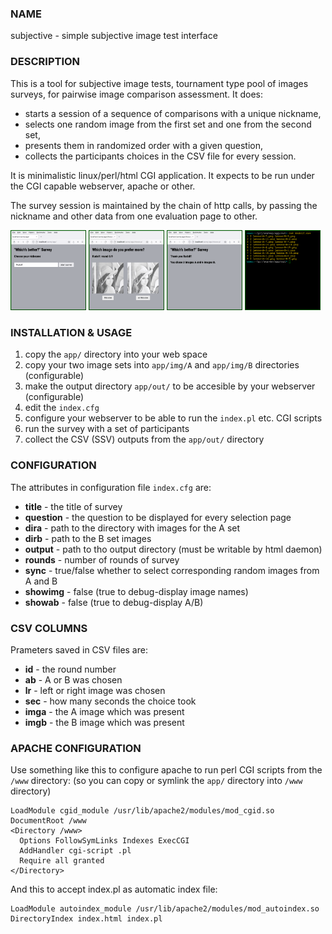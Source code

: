 ### NAME

subjective - simple subjective image test interface

### DESCRIPTION

This is a tool for subjective image tests, tournament type pool of images
surveys, for pairwise image comparison assessment.  It does:

 * starts a session of a sequence of comparisons with a unique nickname,
 * selects one random image from the first set and one from the second set,
 * presents them in randomized order with a given question,
 * collects the participants choices in the CSV file for every session.

It is minimalistic linux/perl/html CGI application.  It expects to be run under
the CGI capable webserver, apache or other.

The survey session is maintained by the chain of http calls, by passing the
nickname and other data from one evaluation page to other.

<span>
<img src=doc/sc1.png width=24% title="write the nickname and start a survey">
<img src=doc/sc2.png width=24% title="evaluate images by a simple choice">
<img src=doc/sc3.png width=24% title="survey is finished, displays your A/B ratio">
<img src=doc/sc4.png width=24% title="detailed report is stored in the out/nickname.csv file">
</span>

### INSTALLATION & USAGE

 1. copy the `app/` directory into your web space
 2. copy your two image sets into `app/img/A` and `app/img/B` directories (configurable)
 3. make the output directory `app/out/` to be accesible by your webserver (configurable)
 4. edit the `index.cfg`
 5. configure your webserver to be able to run the `index.pl` etc. CGI scripts
 6. run the survey with a set of participants
 7. collect the CSV (SSV) outputs from the `app/out/` directory

### CONFIGURATION

The attributes in configuration file `index.cfg` are:

 * **title** - the title of survey
 * **question** - the question to be displayed for every selection page
 * **dira** - path to the directory with images for the A set 
 * **dirb** - path to the B set images 
 * **output** - path to tho output directory (must be writable by html daemon) 
 * **rounds** - number of rounds of survey 
 * **sync** - true/false whether to select corresponding random images from A and B 
 * **showimg** - false (true to debug-display image names) 
 * **showab** - false (true to debug-display A/B) 

### CSV COLUMNS

Prameters saved in CSV files are:

 * **id** - the round number
 * **ab** - A or B was chosen
 * **lr** - left or right image was chosen
 * **sec** - how many seconds the choice took
 * **imga** - the A image which was present
 * **imgb** - the B image which was present

### APACHE CONFIGURATION

Use something like this to configure apache to run perl CGI scripts from the
`/www` directory: (so you can copy or symlink the `app/` directory into `/www`
directory)

    LoadModule cgid_module /usr/lib/apache2/modules/mod_cgid.so
    DocumentRoot /www
    <Directory /www>
      Options FollowSymLinks Indexes ExecCGI
      AddHandler cgi-script .pl
      Require all granted
    </Directory>

And this to accept index.pl as automatic index file:

    LoadModule autoindex_module /usr/lib/apache2/modules/mod_autoindex.so
    DirectoryIndex index.html index.pl

